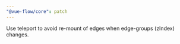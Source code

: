 ```yaml
---
"@vue-flow/core": patch
---
```


Use teleport to avoid re-mount of edges when edge-groups (zIndex) changes.
